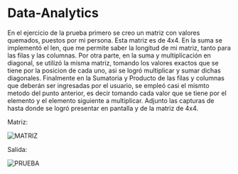 # Data-Analytics
En el ejercicio de la prueba primero se creo un matriz con valores quemados, puestos por mi persona. Esta matriz es de 4x4.
En la suma se implementó el len, que me permite saber la longitud de mi matriz, tanto para las filas y las columnas.
Por otra parte, en la suma y multiplicación en diagonal, se utilizó la misma matriz, tomando los valores exactos que se tiene por la posicion de cada uno, asi se logró multiplicar y sumar dichas diagonales.
Finalmente en la Sumatoria y Producto de las filas y columnas que deberán ser ingresadas por el usuario, se empleó casi el mismto metodo del punto anterior, es decir tomando cada valor que se tiene por el elemento y el elemento siguiente a multiplicar.
Adjunto las capturas de hasta donde se logró presentar en pantalla y de la matriz de 4x4.

Matriz:

![MATRIZ](https://user-images.githubusercontent.com/66731201/123496788-6f87c180-d5ef-11eb-8f96-fbda2f46e315.png)

Salida:

![PRUEBA](https://user-images.githubusercontent.com/66731201/123496781-639bff80-d5ef-11eb-855c-8e2b2112aae7.png)
